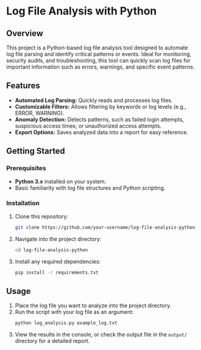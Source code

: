 # Log File Analysis with Python

## Overview
This project is a Python-based log file analysis tool designed to automate log file parsing and identify critical patterns or events. Ideal for monitoring, security audits, and troubleshooting, this tool can quickly scan log files for important information such as errors, warnings, and specific event patterns.

## Features
- **Automated Log Parsing:** Quickly reads and processes log files.
- **Customizable Filters:** Allows filtering by keywords or log levels (e.g., ERROR, WARNING).
- **Anomaly Detection:** Detects patterns, such as failed login attempts, suspicious access times, or unauthorized access attempts.
- **Export Options:** Saves analyzed data into a report for easy reference.

## Getting Started

### Prerequisites
- **Python 3.x** installed on your system.
- Basic familiarity with log file structures and Python scripting.

### Installation
1. Clone this repository:
   ```bash
   git clone https://github.com/your-username/log-file-analysis-python.git

2. Navigate into the project directory:
   ```bash
   cd log-file-analysis-python

3. Install any required dependencies:
   ```bash
   pip install -r requirements.txt

## Usage
1. Place the log file you want to analyze into the project directory.
2. Run the script with your log file as an argument:
   ```bash
   python log_analysis.py example_log.txt

3. View the results in the console, or check the output file in the `output/` directory for a detailed report.
